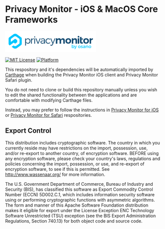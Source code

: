 # Privacy Monitor - iOS & MacOS Core Frameworks

[![Privacy Monitor by Osano][logo]][privacymonitor]

[![MIT License][li]][ll]
[![Platform][pi]][pl]

This respository and it's dependencies will be automatically imported by [Carthage] when building the Privacy Monitor iOS client and Privacy Monitor Safari plugin.

You do not need to clone or build this repository manually unless you wish to edit the shared functionality between the applications and are comfortable with modifying Carthage files.

Instead, you may prefer to follow the instructions in [Privacy Monitor for iOS][ios] or [Privacy Monitor for Safari][safari] respositories.
 

## Export Control

This distribution includes cryptographic software. The country in which you
currently reside may have restrictions on the import, possession, use, and/or
re-export to another country, of encryption software. BEFORE using any
encryption software, please check your country's laws, regulations and
policies concerning the import, possession, or use, and re-export of encryption
software, to see if this is permitted. See <http://www.wassenaar.org/> for more
information.

The U.S. Government Department of Commerce, Bureau of Industry and Security
(BIS), has classified this software as Export Commodity Control Number (ECCN)
5D002.C.1, which includes information security software using or performing
cryptographic functions with asymmetric algorithms. The form and manner of this
Apache Software Foundation distribution makes it eligible for export under the
License Exception ENC Technology Software Unrestricted (TSU) exception (see the
BIS Export Administration Regulations, Section 740.13) for both object code and
source code.

[privacymonitor]: https://www.privacymonitor.com
[logo]: Contrib/logo.png
[Carthage]: https://github.com/Carthage/Carthage
[osano]: https://www.osano.com
[li]: https://img.shields.io/badge/license-MIT-brightgreen.svg
[ll]: LICENSE
[pi]: https://img.shields.io/badge/platform-ios%20%7C%20mac-lightgrey.svg
[pl]: #
[ios]: https://github.com/osano/privacymonitor-ios
[safari]: https://github.com/osano/privacymonitor-safari
